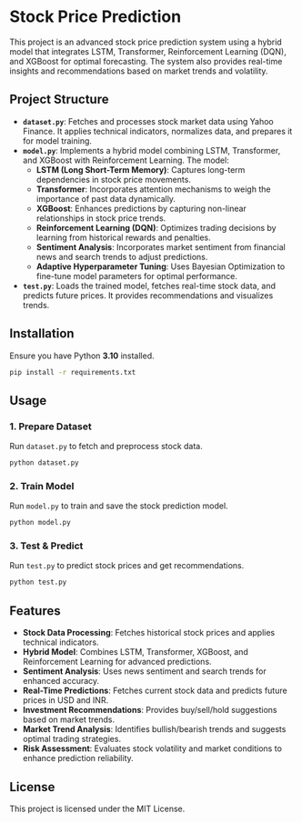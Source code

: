 # Stock Price Prediction

This project is an advanced stock price prediction system using a hybrid model that integrates LSTM, Transformer, Reinforcement Learning (DQN), and XGBoost for optimal forecasting. The system also provides real-time insights and recommendations based on market trends and volatility.

## Project Structure

- **`dataset.py`**: Fetches and processes stock market data using Yahoo Finance. It applies technical indicators, normalizes data, and prepares it for model training.
- **`model.py`**: Implements a hybrid model combining LSTM, Transformer, and XGBoost with Reinforcement Learning. The model:
  - **LSTM (Long Short-Term Memory)**: Captures long-term dependencies in stock price movements.
  - **Transformer**: Incorporates attention mechanisms to weigh the importance of past data dynamically.
  - **XGBoost**: Enhances predictions by capturing non-linear relationships in stock price trends.
  - **Reinforcement Learning (DQN)**: Optimizes trading decisions by learning from historical rewards and penalties.
  - **Sentiment Analysis**: Incorporates market sentiment from financial news and search trends to adjust predictions.
  - **Adaptive Hyperparameter Tuning**: Uses Bayesian Optimization to fine-tune model parameters for optimal performance.
- **`test.py`**: Loads the trained model, fetches real-time stock data, and predicts future prices. It provides recommendations and visualizes trends.

## Installation

Ensure you have Python **3.10** installed.

```bash
pip install -r requirements.txt
```

## Usage

### 1. Prepare Dataset
Run `dataset.py` to fetch and preprocess stock data.

```bash
python dataset.py
```

### 2. Train Model
Run `model.py` to train and save the stock prediction model.

```bash
python model.py
```

### 3. Test & Predict
Run `test.py` to predict stock prices and get recommendations.

```bash
python test.py
```

## Features
- **Stock Data Processing**: Fetches historical stock prices and applies technical indicators.
- **Hybrid Model**: Combines LSTM, Transformer, XGBoost, and Reinforcement Learning for advanced predictions.
- **Sentiment Analysis**: Uses news sentiment and search trends for enhanced accuracy.
- **Real-Time Predictions**: Fetches current stock data and predicts future prices in USD and INR.
- **Investment Recommendations**: Provides buy/sell/hold suggestions based on market trends.
- **Market Trend Analysis**: Identifies bullish/bearish trends and suggests optimal trading strategies.
- **Risk Assessment**: Evaluates stock volatility and market conditions to enhance prediction reliability.

## License
This project is licensed under the MIT License.
